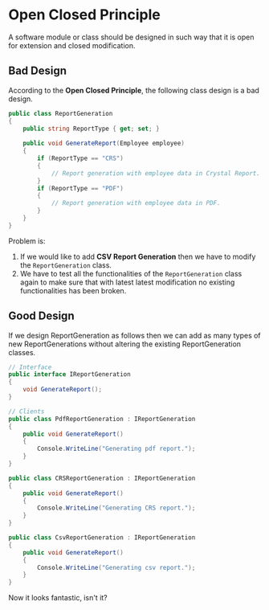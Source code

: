 # Open Closed Principle
A software module or class should be designed in such way that it is open for extension and closed modification.

## Bad Design
According to the **Open Closed Principle**, the following class design is a bad design.

```C#
public class ReportGeneration
{
    public string ReportType { get; set; }
    
    public void GenerateReport(Employee employee)
    {
        if (ReportType == "CRS")
        {
            // Report generation with employee data in Crystal Report.
        }
        if (ReportType == "PDF")
        {
            // Report generation with employee data in PDF.
        }
    }
}
```

Problem is:
  1. If we would like to add **CSV Report Generation** then we have to modify the `ReportGeneration` class.
  2. We have to test all the functionalities of the `ReportGeneration` class again to make sure that with latest latest modification no existing functionalities has been broken.

## Good Design
If we design ReportGeneration as follows then we can add as many types of new ReportGenerations without altering the existing ReportGeneration classes.

```C#
// Interface
public interface IReportGeneration
{
    void GenerateReport();
}

// Clients
public class PdfReportGeneration : IReportGeneration
{
    public void GenerateReport()
    {
        Console.WriteLine("Generating pdf report.");
    }
}

public class CRSReportGeneration : IReportGeneration
{
    public void GenerateReport()
    {
        Console.WriteLine("Generating CRS report.");
    }
}

public class CsvReportGeneration : IReportGeneration
{
    public void GenerateReport()
    {
        Console.WriteLine("Generating csv report.");
    }
}
```
Now it looks fantastic, isn't it?
